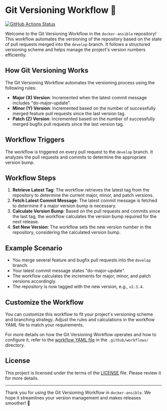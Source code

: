 # Git Versioning Workflow 🚀

[![GitHub Actions Status](https://github.com/dev-x-io/docker-ansible/actions/workflows/git-versioning.yml/badge.svg)](https://github.com/dev-x-io/docker-ansible/actions/workflows/git-versioning.yml)

Welcome to the Git Versioning Workflow in the `docker-ansible` repository! This workflow automates the versioning of the repository based on the state of pull requests merged into the `develop` branch. It follows a structured versioning scheme and helps manage the project's version numbers efficiently.

## How Git Versioning Works

The Git Versioning Workflow automates the versioning process using the following rules:

- **Major (X) Version**: Incremented when the latest commit message includes "do-major-update".
- **Minor (Y) Version**: Incremented based on the number of successfully merged feature pull requests since the last version tag.
- **Patch (Z) Version**: Incremented based on the number of successfully merged bugfix pull requests since the last version tag.

## Workflow Triggers

The workflow is triggered on every pull request to the `develop` branch. It analyzes the pull requests and commits to determine the appropriate version bump.

## Workflow Steps

1. **Retrieve Latest Tag**: The workflow retrieves the latest tag from the repository to determine the current major, minor, and patch versions.
2. **Fetch Latest Commit Message**: The latest commit message is fetched to determine if a major version bump is necessary.
3. **Calculate Version Bump**: Based on the pull requests and commits since the last tag, the workflow calculates the version bump required for the next release.
4. **Set New Version**: The workflow sets the new version number in the repository, considering the calculated version bump.

## Example Scenario

- You merge several feature and bugfix pull requests into the `develop` branch.
- Your latest commit message states "do-major-update".
- The workflow calculates the increments for major, minor, and patch versions accordingly.
- The repository is now tagged with the new version, e.g., `v2.3.4`.

## Customize the Workflow

You can customize this workflow to fit your project's versioning scheme and branching strategy. Adjust the rules and calculations in the workflow YAML file to match your requirements.

For more details on how the Git Versioning Workflow operates and how to configure it, refer to the [workflow YAML file](.github/workflows/git-versioning.yml) in the `.github/workflows/` directory.

## License

This project is licensed under the terms of the [LICENSE](LICENSE) file. Please review it for more details.

---

Thank you for using the Git Versioning Workflow in `docker-ansible`. We hope it streamlines your version management and makes releases smoother! 🌟
